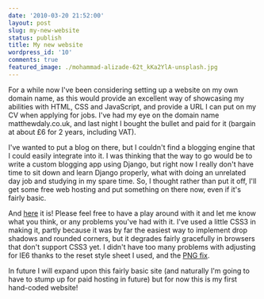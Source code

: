 ```yaml
---
date: '2010-03-20 21:52:00'
layout: post
slug: my-new-website
status: publish
title: My new website
wordpress_id: '10'
comments: true
featured_image: ./mohammad-alizade-62t_kKa2YlA-unsplash.jpg
---
```


For a while now I've been considering setting up a website on my own domain name, as this would provide an excellent way of showcasing my abilities with HTML, CSS and JavaScript, and provide a URL I can put on my CV when applying for jobs. I've had my eye on the domain name matthewdaly.co.uk, and last night I bought the bullet and paid for it (bargain at about £6 for 2 years, including VAT).

I've wanted to put a blog on there, but I couldn't find a blogging engine that I could easily integrate into it. I was thinking that the way to go would be to write a custom blogging app using Django, but right now I really don't have time to sit down and learn Django properly, what with doing an unrelated day job and studying in my spare time. So, I thought rather than put it off, I'll get some free web hosting and put something on there now, even if it's fairly basic.

And [here](http://matthewdaly.co.uk) it is! Please feel free to have a play around with it and let me know what you think, or any problems you've had with it. I've used a little CSS3 in making it, partly because it was by far the easiest way to implement drop shadows and rounded corners, but it degrades fairly gracefully in browsers that don't support CSS3 yet. I didn't have too many problems with adjusting for IE6 thanks to the reset style sheet I used, and the [PNG fix](http://www.twinhelix.com/css/iepngfix/).

In future I will expand upon this fairly basic site (and naturally I'm going to have to stump up for paid hosting in future) but for now this is my first hand-coded website!
